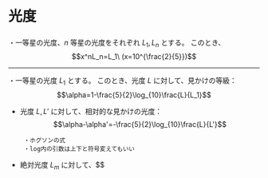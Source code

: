 # 光度

 #####

 ・一等星の光度、$n$ 等星の光度をそれぞれ $L_1,L_n$ とする。
 このとき、$$x^nL_n=L_1\ (x=10^{\frac{2}{5}})$$

 ---

 ・一等星の光度 $L_1$ とする。
 このとき、光度 $L$ に対して、見かけの等級：$$\alpha=1-\frac{5}{2}\log_{10}\frac{L}{L_1}$$

 - 光度 $L,L'$ に対して、相対的な見かけの光度：
  $$\alpha-\alpha'=-\frac{5}{2}\log_{10}\frac{L}{L'}$$

        ・ホグソンの式
        ・log内の引数は上下と符号変えてもいい

 - 絶対光度 $L_m$ に対して、$$
